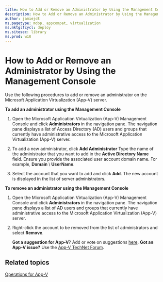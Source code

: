 ```yaml
---
title: How to Add or Remove an Administrator by Using the Management Console (Windows 10)
description: How to Add or Remove an Administrator by Using the Management Console
author: jamiejdt
ms.pagetype: mdop, appcompat, virtualization
ms.mktglfcycl: deploy
ms.sitesec: library
ms.prod: w10
---
```



# How to Add or Remove an Administrator by Using the Management Console


Use the following procedures to add or remove an administrator on the Microsoft Application Virtualization (App-V) server.

**To add an administrator using the Management Console**

1.  Open the Microsoft Application Virtualization (App-V) Management Console and click **Administrators** in the navigation pane. The navigation pane displays a list of Access Directory (AD) users and groups that currently have administrative access to the Microsoft Application Virtualization (App-V) server.

2.  To add a new administrator, click **Add Administrator** Type the name of the administrator that you want to add in the **Active Directory Name** field. Ensure you provide the associated user account domain name. For example, **Domain** \\ **UserName**.

3.  Select the account that you want to add and click **Add**. The new account is displayed in the list of server administrators.

**To remove an administrator using the Management Console**

1.  Open the Microsoft Application Virtualization (App-V) Management Console and click **Administrators** in the navigation pane. The navigation pane displays a list of AD users and groups that currently have administrative access to the Microsoft Application Virtualization (App-V) server.

2.  Right-click the account to be removed from the list of administrators and select **Remove**.

    **Got a suggestion for App-V**? Add or vote on suggestions [here](http://appv.uservoice.com/forums/280448-microsoft-application-virtualization). **Got an App-V issue?** Use the [App-V TechNet Forum](https://social.technet.microsoft.com/Forums/home?forum=mdopappv).

## Related topics


[Operations for App-V](appv-operations.md)

 

 





